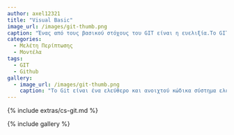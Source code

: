 ```yaml
---
author: axel12321
title: "Visual Basic"
image_url: /images/git-thumb.png
caption: "Ένας από τους βασικού στόχους του GIT είναι η ευελιξία.Το GIT είναι ευέλικτο καθώς υποστηρίζει διάφορα είδη μη-γραμμικών ροών εργασιών ανάπτυξης και φιμήζεται για την αποτελεσματικότητά του τόσο σε μικρά όσο και σε μεγάλα έργα."
categories:
  - Μελέτη Περίπτωσης
  - Μοντέλα
tags:
  - GIT
  - Github
gallery:
  - image_url: /images/git-thumb.png
    caption: "Το Git είναι ένα ελεύθερο και ανοιχτού κώδικα σύστημα ελέγχου έκδοσης κατανεμημένο, σχεδιασμένο για να χειρίζεται τα πάντα, από μικρά έως πολύ μεγάλα έργα με ταχύτητα και αποτελεσματικότητα. Το Git είναι εύκολο να μάθει και έχει ένα μικρό αποτύπωμα με αστραπιαία απόδοση."
---
```


{% include extras/cs-git.md %}

{% include gallery %}
